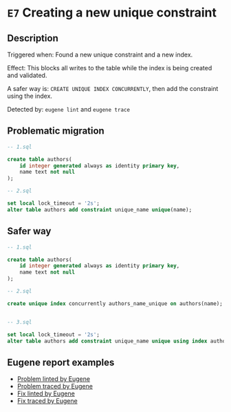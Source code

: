 # `E7` Creating a new unique constraint

## Description

Triggered when: Found a new unique constraint and a new index.

Effect: This blocks all writes to the table while the index is being created and validated.

A safer way is: `CREATE UNIQUE INDEX CONCURRENTLY`, then add the constraint using the index.

Detected by: `eugene lint` and `eugene trace`

## Problematic migration

```sql
-- 1.sql

create table authors(
    id integer generated always as identity primary key,
    name text not null
);

-- 2.sql

set local lock_timeout = '2s';
alter table authors add constraint unique_name unique(name);

```

## Safer way

```sql
-- 1.sql

create table authors(
    id integer generated always as identity primary key,
    name text not null
);

-- 2.sql

create unique index concurrently authors_name_unique on authors(name);


-- 3.sql

set local lock_timeout = '2s';
alter table authors add constraint unique_name unique using index authors_name_unique;

```

## Eugene report examples

- [Problem linted by Eugene](unsafe_lint.md)
- [Problem traced by Eugene](unsafe_trace.md)
- [Fix linted by Eugene](safer_trace.md)
- [Fix traced by Eugene](safer_trace.md)
